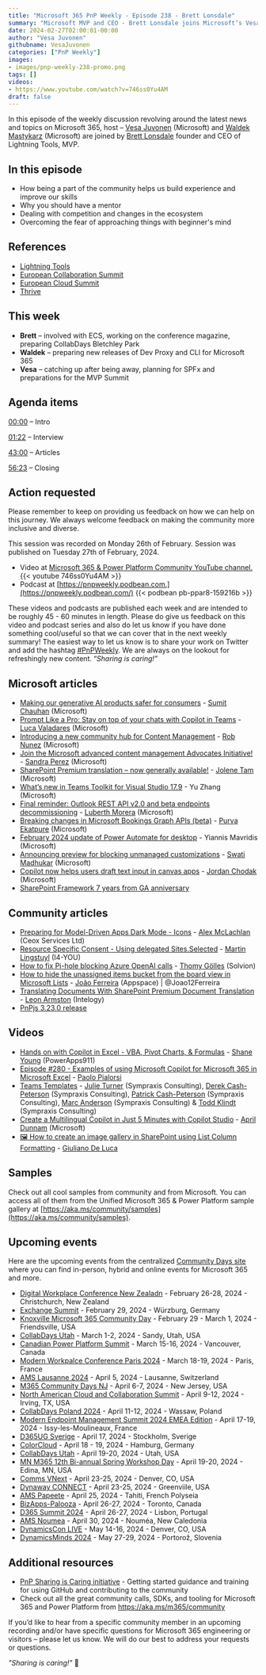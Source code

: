 ```yaml
---
title: "Microsoft 365 PnP Weekly - Episode 238 - Brett Lonsdale"
summary: "Microsoft MVP and CEO - Brett Lonsdale joins Microsoft’s Vesa Juvonen and Waldek Mastykarz in a discussion on his career path and community involvement."
date: 2024-02-27T02:00:01-00:00
author: "Vesa Juvonen"
githubname: VesaJuvonen
categories: ["PnP Weekly"]
images:
- images/pnp-weekly-238-promo.png
tags: []
videos:
- https://www.youtube.com/watch?v=746ss0Yu4AM
draft: false
---
```


In this episode of the weekly discussion revolving around the latest news and topics on Microsoft 365, host – [Vesa Juvonen](http://twitter.com/vesajuvonen) (Microsoft) and [Waldek Mastykarz](http://twitter.com/waldekm) (Microsoft) are joined by [Brett Lonsdale](https://twitter.com/lightningtools) founder and CEO of Lightning Tools, MVP.

## In this episode

- How being a part of the community helps us build experience and improve our skills
- Why you should have a mentor
- Dealing with competition and changes in the ecosystem
- Overcoming the fear of approaching things with beginner's mind

## References

- [Lightning Tools](https://lightningtools.com/)
- [European Collaboration Summit](https://collabsummit.eu/)
- [European Cloud Summit](https://cloudsummit.eu/)
- [Thrive](https://www.thriveconf.com/en/Pages/Home.aspx)

## This week

- **Brett** – involved with ECS, working on the conference magazine, preparing CollabDays Bletchley Park
- **Waldek** – preparing new releases of Dev Proxy and CLI for Microsoft 365
- **Vesa** – catching up after being away, planning for SPFx and preparations for the MVP Summit

## Agenda items

[00:00](https://www.youtube.com/watch?v=746ss0Yu4AM&t=0s) – Intro

[01:22](https://www.youtube.com/watch?v=746ss0Yu4AM&t=82s) – Interview

[43:00](https://www.youtube.com/watch?v=746ss0Yu4AM&t=2580s) – Articles

[56:23](https://www.youtube.com/watch?v=746ss0Yu4AM&t=3383s) – Closing

## Action requested

Please remember to keep on providing us feedback on how we can help on this journey. We always welcome feedback on making the community more inclusive and diverse.

This session was recorded on Monday 26th of February. Session was published on Tuesday 27th of February, 2024.

*   Video at [Microsoft 365 & Power Platform Community YouTube channel.](https://aka.ms/m365pnp-videos)
    {{< youtube 746ss0Yu4AM >}}
*   Podcast at [https://pnpweekly.podbean.com.](https://pnpweekly.podbean.com/)
    {{< podbean pb-ppar8-159216b >}}

These videos and podcasts are published each week and are intended to be roughly 45 - 60 minutes in length.  Please do give us feedback on this video and podcast series and also do let us know if you have done something cool/useful so that we can cover that in the next weekly summary! The easiest way to let us know is to share your work on Twitter and add the hashtag [#PnPWeekly](https://twitter.com/search?q=%23pnpweekly). We are always on the lookout for refreshingly new content. “_Sharing is caring!”_ 


## Microsoft articles

* [Making our generative AI products safer for consumers](https://www.microsoft.com/en-us/microsoft-365/blog/2024/02/13/making-our-generative-ai-products-safer-for-consumers/) - [Sumit Chauhan](https://www.linkedin.com/in/sumit-chauhan-b1b94426/) (Microsoft)
* [Prompt Like a Pro: Stay on top of your chats with Copilot in Teams](https://techcommunity.microsoft.com/t5/microsoft-teams-blog/prompt-like-a-pro-stay-on-top-of-your-chats-with-copilot-in/ba-p/4064175) - [Luca Valadares](https://www.linkedin.com/in/luca-valadares-b1aa88193/) (Microsoft)
* [Introducing a new community hub for Content Management](https://techcommunity.microsoft.com/t5/microsoft-sharepoint-blog/introducing-a-new-community-hub-for-content-management/ba-p/4049629) - [Rob Nunez](https://www.linkedin.com/in/robertnunez-/) (Microsoft)
* [Join the Microsoft advanced content management Advocates Initiative!](https://techcommunity.microsoft.com/t5/sharepoint-premium-blog/join-the-microsoft-advanced-content-management-advocates/ba-p/4057433) - [Sandra Perez](https://www.linkedin.com/in/sandra-perez-garcia/) (Microsoft)
* [SharePoint Premium translation – now generally available!](https://techcommunity.microsoft.com/t5/sharepoint-premium-blog/sharepoint-premium-translation-now-generally-available/ba-p/4055393) - [Jolene Tam](https://www.linkedin.com/in/jolenetam/) (Microsoft)
* [What’s new in Teams Toolkit for Visual Studio 17.9](https://devblogs.microsoft.com/microsoft365dev/whats-new-in-teams-toolkit-for-visual-studio-17-9/) - Yu Zhang (Microsoft)
* [Final reminder: Outlook REST API v2.0 and beta endpoints decommissioning](https://devblogs.microsoft.com/microsoft365dev/final-reminder-outlook-rest-api-v2-0-and-beta-endpoints-decommissioning/) - [Luberth Morera](https://www.linkedin.com/in/luberthm/) (Microsoft)
* [Breaking changes in Microsoft Bookings Graph APIs (beta)](https://devblogs.microsoft.com/microsoft365dev/breaking-changes-in-microsoft-bookings-graph-apis-beta/) - [Purva Ekatpure](https://www.linkedin.com/in/purva-ekatpure/) (Microsoft)
* [February 2024 update of Power Automate for desktop](https://powerautomate.microsoft.com/en-us/blog/february-2024-update-of-power-automate-for-desktop/) - Yiannis Mavridis (Microsoft)
* [Announcing preview for blocking unmanaged customizations](https://powerapps.microsoft.com/en-us/blog/announcing-public-preview-of-capability-to-block-unmanaged-customizations/) - [Swati Madhukar](https://www.linkedin.com/in/swati-madhukar-83b48227/) (Microsoft)
* [Copilot now helps users draft text input in canvas apps](https://powerapps.microsoft.com/en-us/blog/copilot-now-helps-users-draft-text-input-in-canvas-apps/) - [Jordan Chodak](https://www.linkedin.com/in/jordanchodak/) (Microsoft)
* [SharePoint Framework 7 years from GA anniversary](https://twitter.com/SharePoint/status/1760980621592002707?s=20)

## Community articles

* [Preparing for Model-Driven Apps Dark Mode - Icons](https://pnp.github.io/blog/post/preparing-for-dark-mode-model-driven-app-icons/) - [Alex McLachlan](https://www.linkedin.com/in/alexjlmclachlan/) (Ceox Services Ltd)
* [Resource Specific Consent - Using delegated Sites.Selected](https://www.blimped.nl/rsc-using-delegated-sites-selected/) - [Martin Lingstuyl](https://www.linkedin.com/in/martinlingstuyl/) (I4-YOU)
* [How to fix Pi-hole blocking Azure OpenAI calls](https://thomy.tech/how-to-fix-pi-hole-blocking-azure-openai-calls/) - [Thomy Gölles](https://www.linkedin.com/in/thomas-goelles/) (Solvion)
* [How to hide the unassigned items bucket from the board view in Microsoft Lists](https://lists.handsontek.net/hide-unassigned-items-bucket-board-view-microsoft-lists/) - [João Ferreira](https://www.linkedin.com/in/joao12ferreira/) (Appspace) | @Joao12Ferreira
* [Translating Documents With SharePoint Premium Document Translation](https://www.leonarmston.com/2024/02/translating-documents-with-sharepoint-premium-document-translation/) - [Leon Armston](https://www.linkedin.com/in/leonarmston/) (Intelogy)
* [PnPjs 3.23.0 release](https://twitter.com/m365pnpjs/status/1759650473458446424?s=20)

## Videos

* [Hands on with Copilot in Excel - VBA, Pivot Charts, & Formulas](https://www.youtube.com/watch?v=xUlkMOZsh60) - [Shane Young](https://www.linkedin.com/in/cincyshane/) (PowerApps911)
* [Episode #280 - Examples of using Microsoft Copilot for Microsoft 365 in Microsoft Excel](https://www.youtube.com/watch?v=hv3NKeE4FIQ) - [Paolo Pialorsi](https://www.linkedin.com/in/paolopialorsi/)
* [Teams Templates](https://www.youtube.com/watch?v=EraXx0Pm20w) - [Julie Turner](https://www.linkedin.com/in/juliemturner/) (Sympraxis Consulting), [Derek Cash-Peterson](https://www.linkedin.com/in/dcashpeterson/) (Sympraxis Consulting), [Patrick Cash-Peterson](https://www.linkedin.com/in/pcashpeterson/) (Sympraxis Consulting), [Marc Anderson](https://www.linkedin.com/in/marcanderson/) (Sympraxis Consulting) & [Todd Klindt](https://www.linkedin.com/in/toddklindt/) (Sympraxis Consulting)
* [Create a Multilingual Copilot in Just 5 Minutes with Copilot Studio](https://www.youtube.com/watch?v=DQ-1smoYg4Y) - [April Dunnam](https://www.linkedin.com/in/aprildunnam/) (Microsoft)
* [🖼️ How to create an image gallery in SharePoint using List Column Formatting](https://www.youtube.com/watch?v=cMQlgAH4c18) - [Giuliano De Luca](https://www.linkedin.com/in/delucagiuliano/)

## Samples

Check out all cool samples from community and from Microsoft. You can access all of them from the Unified Microsoft 365 & Power Platform sample gallery at [https://aka.ms/community/samples](https://aka.ms/community/samples). 

## Upcoming events

Here are the upcoming events from the centralized [Community Days site](https://communitydays.org/events?when=upcoming) where you can find in-person, hybrid and online events for Microsoft 365 and more.

* [Digital Workplace Conference New Zealadn](https://www.communitydays.org/event/2024-02-27/digital-workplace-conference-new-zealand) - February 26-28, 2024 - Christchurch, New Zealand
* [Exchange Summit](https://www.communitydays.org/event/2024-02-29/exchange-summit) - February 29, 2024 - Würzburg, Germany
* [Knoxville Microsoft 365 Community Day](https://www.communitydays.org/event/2024-02-29/knoxville-microsoft-365-community-day) - February 29 - March 1, 2024 - Friendsville, USA
* [CollabDays Utah](https://www.communitydays.org/event/2024-03-01/collabdays-utah) - March 1-2, 2024 - Sandy, Utah, USA
* [Canadian Power Platform Summit](https://www.communitydays.org/event/2024-03-15/canadian-power-platform-summit) - March 15-16, 2024 - Vancouver, Canada
* [Modern Workpalce Conference Paris 2024](https://www.communitydays.org/event/2024-03-18/modern-workplace-conference-paris-2024) - March 18-19, 2024 - Paris, France
* [AMS Lausanne 2024](https://www.communitydays.org/event/2024-04-05/ams-lausanne-2024) - April 5, 2024 - Lausanne, Switzerland
* [M365 Community Days NJ](https://www.communitydays.org/event/2024-04-06/m365-community-days-nj) - April 6-7, 2024 - New Jersey, USA
* [North American Cloud and Collaboration Summit](https://www.communitydays.org/event/2024-04-09/north-american-cloud-and-collaboration-summit) - April 9-12, 2024 - Irving, TX, USA
* [CollabDays Poland 2024](https://www.communitydays.org/event/2024-04-11/collabdays-poland-2024) - April 11-12, 2024 - Wassaw, Poland
* [Modern Endpoint Management Summit 2024 EMEA Edition](https://www.communitydays.org/event/2024-04-17/modern-endpoint-management-summit-2024-emea-edition) - April 17-19, 2024 - Issy-les-Moulineaux, France
* [D365UG Sverige](https://www.communitydays.org/event/2024-04-17/d365ug-sverige) - April 17, 2024 - Stockholm, Sverige
* [ColorCloud](https://www.communitydays.org/event/2024-04-18/colorcloud) - April 18 - 19, 2024 - Hamburg, Germany
* [CollabDays Utah](https://www.communitydays.org/event/2024-04-19/collabdays-utah) - April 19-20, 2024 - Utah, USA
* [MN M365 12th Bi-annual Spring Workshop Day](https://www.communitydays.org/event/2024-04-19/mn-m365-12th-bi-annual-spring-workshop-day) - April 19-20, 2024 - Edina, MN, USA
* [Comms VNext](https://www.communitydays.org/event/2024-04-23/comms-vnext) - April 23-25, 2024 - Denver, CO, USA
* [Dynaway CONNECT](https://www.communitydays.org/event/2024-04-23/dynaway-connect) - April 23-25, 2024 - Greenviile, USA
* [AMS Papeete](https://www.communitydays.org/event/2024-04-25/ams-papeete) - April 25, 2024 - Tahiti, French Polyseia
* [BizApps-Palooza](https://www.communitydays.org/event/2024-04-26/bizapps-palooza-2024) - April 26-27, 2024 - Toronto, Canada
* [D365 Summit 2024](https://www.communitydays.org/event/2024-04-26/dynamics-365-summit-2024) - April 26-27, 2024 - Lisbon, Portugal
* [AMS Noumea](https://www.communitydays.org/event/2024-04-30/ams-noumea) - April 30, 2024 - Nouméa, New Caledonia
* [DynamicsCon LIVE](https://www.communitydays.org/event/2024-05-13/dynamicscon-live) - May 14-16, 2024 - Denver, CO, USA
* [DynamicsMinds 2024](https://www.communitydays.org/event/2024-05-27/dynamicsminds-2024) - May 27-29, 2024 - Portorož, Slovenia

## Additional resources

* [PnP Sharing is Caring initiative](https://aka.ms/sharing-is-caring) - Getting started guidance and training for using GitHub and contributing to the community
* Check out all the great community calls, SDKs, and tooling for Microsoft 365 and Power Platform from <https://aka.ms/m365/community>

If you’d like to hear from a specific community member in an upcoming recording and/or have specific questions for Microsoft 365 engineering or visitors – please let us know. We will do our best to address your requests or questions.

_"Sharing is caring!"_ 🧡
